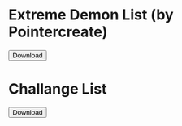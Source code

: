 # Extreme Demon List (by Pointercreate)
<a href="https://raw.githubusercontent.com/zBotMacros/zbotmacros.github.io/main/files/EXTREME_DEMON_MEGA_PACK.zip"><button>Download</button></a>
# Challange List
<a href="https://raw.githubusercontent.com/zBotMacros/zbotmacros.github.io/main/files/The_Challenge_List.zip"><button>Download</button></a>
